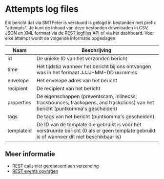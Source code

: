 # Attempts log files

Elk bericht dat via SMTPeter is verstuurd is gelogd in bestanden met prefix
"attempts". Je kunt de inhoud van deze bestanden downloaden in CSV, JSON
en XML formaat via de [REST logfiles API](rest-logfiles) of via het dashboard.
Voor elke attempt wordt de volgende informatie opgeslagen:

| Naam       | Beschrijving                                                                                                                               |
|------------|------------------------------------------------------------------------------------------------------------------------------------------- |
| id         | De unieke ID van het verzonden bericht                                                                                                     |
| time       | Het tijdstip wanneer het bericht bij ons ontvangen was in het formaat JJJJ-MM-DD uu:mm:ss                                                  |
| envelope   | Het envelope adres van het bericht                                                                                                         |
| recipient  | De recipient van het bericht                                                                                                               |
| properties | De eigenschappen (preventscam, inlinecss, trackbounces, trackopens, and trackclicks) van het bericht (puntkomma's gescheiden)              |
| tags       | De tags van het bericht (puntkomma's gescheiden)                                                                                           |
| templateid | De ID van de template die gebruikt is voor het verstruurde bericht (0 als er geen template gebruikt is of wanneer dit niet beschikbaar is) |

## Meer informatie

* [REST calls niet gerelateerd aan verzending](./rest-other-calls)
* [REST events opvragen](./rest-events)

